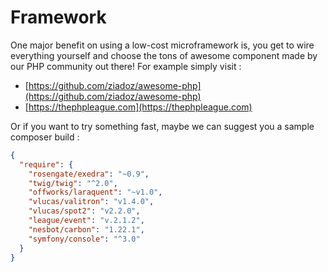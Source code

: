 # Framework
One major benefit on using a low-cost microframework is, you get to wire everything yourself and choose the tons of awesome component made by our PHP community out there!
For example simply visit :
- [https://github.com/ziadoz/awesome-php](https://github.com/ziadoz/awesome-php)
- [https://thephpleague.com](https://thephpleague.com) 

Or if you want to try something fast, maybe we can suggest you a sample composer build :

```json
{
  "require": {
    "rosengate/exedra": "~0.9",
    "twig/twig": "^2.0",
    "offworks/laraquent": "~v1.0",
    "vlucas/valitron": "v1.4.0",
    "vlucas/spot2": "v2.2.0",
    "league/event": "v.2.1.2",
    "nesbot/carbon": "1.22.1",
    "symfony/console": "^3.0"
  }
}
```

